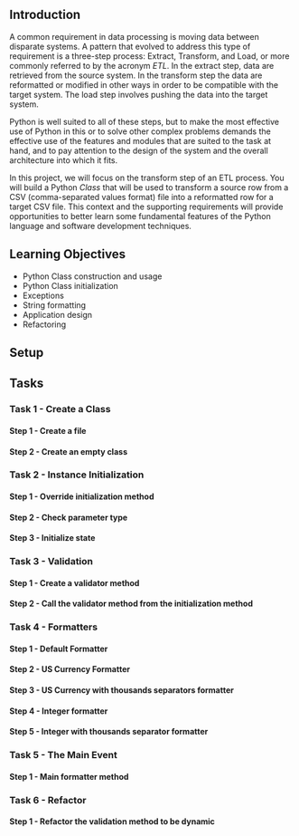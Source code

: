 ## Introduction
A common requirement in data processing is moving data between disparate systems.  A pattern that evolved to address this
type of requirement is a three-step process:  Extract, Transform, and Load, or more commonly referred to by the acronym _ETL_.
In the extract step, data are retrieved from the source system.  In the transform step the data are reformatted or
modified in other ways in order to be compatible with the target system. The load step involves pushing the data into the target
system.

Python is well suited to all of these steps, but to make the most effective use of Python in this or to solve other complex
problems demands the effective use of the features and modules that are suited to the task at hand, and to pay attention to
the design of the system and the overall architecture into which it fits.

In this project, we will focus on the transform step of an ETL process.  You will build a Python _Class_ that will be used
to transform a source row from a CSV (comma-separated values format) file into a reformatted row for a target CSV file.  This
context and the supporting requirements will provide opportunities to better learn some fundamental features of the Python
language and software development techniques.
## Learning Objectives
  * Python Class construction and usage
  * Python Class initialization
  * Exceptions
  * String formatting
  * Application design
  * Refactoring
## Setup
## Tasks
### Task 1 - Create a Class
#### Step 1 - Create a file
#### Step 2 - Create an empty class
### Task 2 - Instance Initialization
#### Step 1 - Override initialization method
#### Step 2 - Check parameter type
#### Step 3 - Initialize state
### Task 3 - Validation
#### Step 1 - Create a validator method
#### Step 2 - Call the validator method from the initialization method
### Task 4 - Formatters
#### Step 1 - Default Formatter
#### Step 2 - US Currency Formatter
#### Step 3 - US Currency with thousands separators formatter
#### Step 4 - Integer formatter
#### Step 5 - Integer with thousands separator formatter
### Task 5 - The Main Event
#### Step 1 - Main formatter method
### Task 6 - Refactor
#### Step 1 - Refactor the validation method to be dynamic
